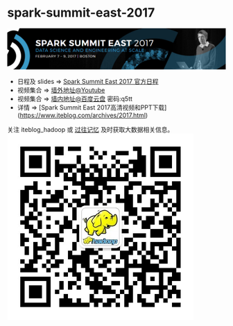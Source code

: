 # spark-summit-east-2017

![spark_summit east 2017](resources/spark_summit_east_2017.png)
- 日程及 slides => [Spark Summit East 2017 官方日程](https://spark-summit.org/east-2017/schedule/)
- 视频集合 => [墙外地址@Youtube](https://www.youtube.com/user/TheApacheSpark)
- 视频集合 => [墙内地址@百度云盘](http://pan.baidu.com/s/1eRRmFGe) 密码:q5tt
- 详情 => [Spark Summit East 2017高清视频和PPT下载] (https://www.iteblog.com/archives/2017.html)

关注 iteblog_hadoop 或 [过往记忆](https://www.iteblog.com) 及时获取大数据相关信息。
![spark_summit east 2017](resources/iteblog_hadoop.jpg)
